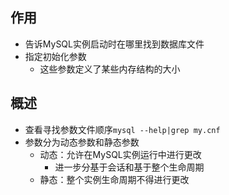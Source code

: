 ## 作用
- 告诉MySQL实例启动时在哪里找到数据库文件
- 指定初始化参数
	- 这些参数定义了某些内存结构的大小

## 概述
- 查看寻找参数文件顺序`mysql --help|grep my.cnf`
- 参数分为动态参数和静态参数
	- 动态：允许在MySQL实例运行中进行更改
		- 进一步分基于会话和基于整个生命周期
	- 静态：整个实例生命周期不得进行更改
